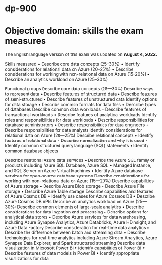 # dp-900


# Objective domain: skills the exam measures

The English language version of this exam was updated on **August 4, 2022.**

Skills measured
• Describe core data concepts (25–30%)
• Identify considerations for relational data on Azure (20–25%)
• Describe considerations for working with non-relational data on Azure (15–20%)
• Describe an analytics workload on Azure (25–30%)

Functional groups
Describe core data concepts (25—30%)
Describe ways to represent data
• Describe features of structured data
• Describe features of semi-structured
• Describe features of unstructured data
Identify options for data storage
• Describe common formats for data files
• Describe types of databases
Describe common data workloads
• Describe features of transactional workloads
• Describe features of analytical workloads
Identify roles and responsibilities for data workloads
• Describe responsibilities for database administrators
• Describe responsibilities for data engineers
• Describe responsibilities for data analysts
Identify considerations for relational data on Azure (20—25%)
Describe relational concepts
• Identify features of relational data
• Describe normalization and why it is used
• Identify common structured query language (SQL) statements
• Identify common database objects

Describe relational Azure data services
• Describe the Azure SQL family of products including Azure SQL Database, Azure SQL
• Managed Instance, and SQL Server on Azure Virtual Machines
• Identify Azure database services for open-source database systems
Describe considerations for working with non-relational data on Azure (15—20%)
Describe capabilities of Azure storage
• Describe Azure Blob storage
• Describe Azure File storage
• Describe Azure Table storage
Describe capabilities and features of Azure Cosmos DB
• Identify use cases for Azure Cosmos DB
• Describe Azure Cosmos DB APIs
Describe an analytics workload on Azure (25—30%)
Describe common elements of large-scale analytics
• Describe considerations for data ingestion and processing
• Describe options for analytical data stores
• Describe Azure services for data warehousing, including Azure Synapse Analytics, Azure Databricks, Azure HDInsight, and Azure Data Factory
Describe consideration for real-time data analytics
• Describe the difference between batch and streaming data
• Describe technologies for real-time analytics including Azure Stream Analytics, Azure Synapse
Data Explorer, and Spark structured streaming
Describe data visualization in Microsoft Power BI
• Identify capabilities of Power BI
• Describe features of data models in Power BI
• Identify appropriate visualizations for data
